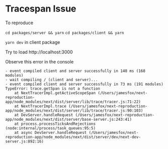 # Tracespan Issue

To reproduce

`cd packages/server && yarn`
`cd packages/client && yarn`

`yarn dev` in client package

Try to load http://localhost:3000

Observe this error in the console

```
- event compiled client and server successfully in 148 ms (168 modules)
- wait compiling / (client and server)...
- event compiled client and server successfully in 73 ms (191 modules)
TypeError: trace.getSpan is not a function
    at NextTracerImpl.getActiveScopeSpan (/Users/jamesfox/next-reproduction-app/node_modules/next/dist/server/lib/trace/tracer.js:71:22)
    at NextTracerImpl.trace (/Users/jamesfox/next-reproduction-app/node_modules/next/dist/server/lib/trace/tracer.js:90:103)
    at DevServer.handleRequest (/Users/jamesfox/next-reproduction-app/node_modules/next/dist/server/base-server.js:243:41)
    at process.processTicksAndRejections (node:internal/process/task_queues:95:5)
    at async DevServer.handleRequest (/Users/jamesfox/next-reproduction-app/node_modules/next/dist/server/dev/next-dev-server.js:892:16)
```
